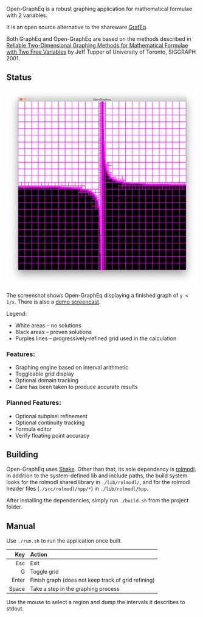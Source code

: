Open-GraphEq is a robust graphing application for mathematical formulae with 2 variables.

It is an open source alternative to the shareware [GrafEq](http://www.peda.com/grafeq/).

Both GraphEq and Open-GraphEq are based on the methods described in [Reliable Two-Dimensional Graphing Methods for Mathematical Formulae with Two Free Variables](http://www.dgp.toronto.edu/~mooncake/papers/SIGGRAPH2001_Tupper.pdf) by Jeff Tupper of University of Toronto, SIGGRAPH 2001.

## Status

![Screenshot](screenshot.png)

The screenshot shows Open-GraphEq displaying a finished graph of `y < 1/x`. There is also a [demo screencast](https://youtu.be/Dp1GXxRjwaA).

Legend:
- White areas – no solutions
- Black areas – proven solutions
- Purples lines – progressively-refined grid used in the calculation

### Features:
- Graphing engine based on interval arithmetic
- Toggleable grid display
- Optional domain tracking
- Care has been taken to produce accurate results

### Planned Features:
- Optional subpixel refinement
- Optional continuity tracking
- Formula editor
- Verify floating point accuracy

## Building
Open-GraphEq uses [Shake](https://shakebuild.com/). Other than that, its sole dependency is [rolmodl](https://github.com/maximsmol/rolmodl). In addition to the system-defined lib and include paths, the build system looks for the rolmodl shared library in `./lib/rolmodl/`, and for the rolmodl header files (`./src/rolmodl/hpp/*`) in `./lib/rolmodl/hpp`.

After installing the dependencies, simply run `./build.sh` from the project folder.

## Manual
Use `./run.sh` to run the application once built.

| Key | Action |
| ---:|:------ |
| Esc | Exit |
| G | Toggle grid |
| Enter | Finish graph (does not keep track of grid refining) |
| Space | Take a step in the graphing process |

Use the mouse to select a region and dump the intervals it describes to stdout.
